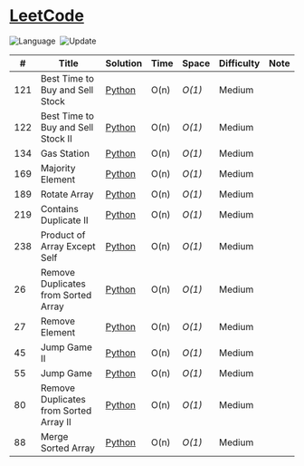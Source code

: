 # [LeetCode](https://leetcode.com/problemset/all/)

![Language](https://img.shields.io/badge/language-Python%20%2F%20Modern%20C++-orange.svg)&nbsp;
![Update](https://img.shields.io/badge/update-weekly-green.svg)&nbsp;

|  #  | Title           | Solution       | Time   | Space  | Difficulty | Note |
|------|-----------------|----------------|--------|---------|------------|------|
| 121 | Best Time to Buy and Sell Stock | [Python](./Top%20Interview%20150/121_Best_Time_to_Buy_and_Sell_Stock.py) | O(n) | _O(1)_ | Medium |  |
| 122 | Best Time to Buy and Sell Stock II | [Python](./Top%20Interview%20150/122_Best_Time_to_Buy_and_Sell_Stock_II.py) | O(n) | _O(1)_ | Medium |  |
| 134 | Gas Station | [Python](./Top%20Interview%20150/134_Gas_Station.py) | O(n) | _O(1)_ | Medium |  |
| 169 | Majority Element | [Python](./Top%20Interview%20150/169_Majority_Element.py) | O(n) | _O(1)_ | Medium |  |
| 189 | Rotate Array | [Python](./Top%20Interview%20150/189_Rotate_Array.py) | O(n) | _O(1)_ | Medium |  |
| 219 | Contains Duplicate II | [Python](./Top%20Interview%20150/219_Contains_Duplicate_II.py) | O(n) | _O(1)_ | Medium |  |
| 238 | Product of Array Except Self | [Python](./Top%20Interview%20150/238_Product_of_Array_Except_Self.py) | O(n) | _O(1)_ | Medium |  |
| 26 | Remove Duplicates from Sorted Array | [Python](./Top%20Interview%20150/26_Remove_Duplicates_from_Sorted_Array.py) | O(n) | _O(1)_ | Medium |  |
| 27 | Remove Element | [Python](./Top%20Interview%20150/27_Remove_Element.py) | O(n) | _O(1)_ | Medium |  |
| 45 | Jump Game II | [Python](./Top%20Interview%20150/45_Jump_Game_II.py) | O(n) | _O(1)_ | Medium |  |
| 55 | Jump Game | [Python](./Top%20Interview%20150/55_Jump_Game.py) | O(n) | _O(1)_ | Medium |  |
| 80 | Remove Duplicates from Sorted Array II | [Python](./Top%20Interview%20150/80_Remove_Duplicates_from_Sorted_Array_II.py) | O(n) | _O(1)_ | Medium |  |
| 88 | Merge Sorted Array | [Python](./Top%20Interview%20150/88_Merge_Sorted_Array.py) | O(n) | _O(1)_ | Medium |  |

